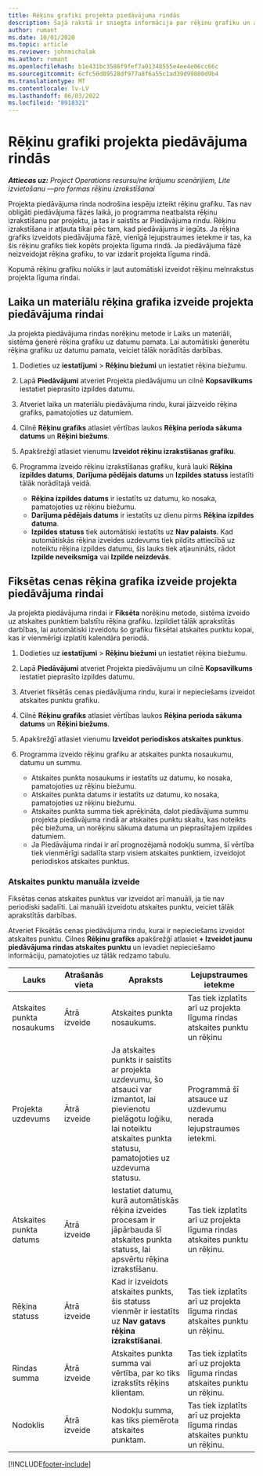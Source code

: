 ```yaml
---
title: Rēķinu grafiki projekta piedāvājuma rindās
description: Šajā rakstā ir sniegta informācija par rēķinu grafiku un atskaites punktu izveidi piedāvājuma rindām.
author: rumant
ms.date: 10/01/2020
ms.topic: article
ms.reviewer: johnmichalak
ms.author: rumant
ms.openlocfilehash: b1e431bc3586f9fef7a01348555e4ee4e06cc66c
ms.sourcegitcommit: 6cfc50d89528df977a8f6a55c1ad39d99800d9b4
ms.translationtype: MT
ms.contentlocale: lv-LV
ms.lasthandoff: 06/03/2022
ms.locfileid: "8918321"
---
```

# <a name="invoice-schedules-on-project-based-quote-lines"></a>Rēķinu grafiki projekta piedāvājuma rindās

_**Attiecas uz:** Project Operations resursu/ne krājumu scenārijiem, Lite izvietošanu —pro formas rēķinu izrakstīšanai_

Projekta piedāvājuma rinda nodrošina iespēju izteikt rēķinu grafiku. Tas nav obligāti piedāvājuma fāzes laikā, jo programma neatbalsta rēķinu izrakstīšanu par projektu, ja tas ir saistīts ar Piedāvājuma rindu. Rēķinu izrakstīšana ir atļauta tikai pēc tam, kad piedāvājums ir iegūts. Ja rēķina grafiks izveidots piedāvājuma fāzē, vienīgā lejupstraumes ietekme ir tas, ka šis rēķinu grafiks tiek kopēts projekta līguma rindā. Ja piedāvājuma fāzē neizveidojat rēķina grafiku, to var izdarīt projekta līguma rindā.

Kopumā rēķinu grafiku nolūks ir ļaut automātiski izveidot rēķinu melnrakstus projekta līguma rindai. 

## <a name="create-a-time-and-material-invoice-schedule-for-a-project-based-quote-line"></a>Laika un materiālu rēķina grafika izveide projekta piedāvājuma rindai

Ja projekta piedāvājuma rindas norēķinu metode ir Laiks un materiāli, sistēma ģenerē rēķina grafiku uz datumu pamata. Lai automātiski ģenerētu rēķina grafiku uz datumu pamata, veiciet tālāk norādītās darbības.

1. Dodieties uz **iestatījumi** > **Rēķinu biežumi** un iestatiet rēķina biežumu.
2. Lapā **Piedāvājumi** atveriet Projekta piedāvājumu un cilnē **Kopsavilkums** iestatiet pieprasīto izpildes datumu.
3. Atveriet laika un materiālu piedāvājuma rindu, kurai jāizveido rēķina grafiks, pamatojoties uz datumiem. 
4. Cilnē **Rēķinu grafiks** atlasiet vērtības laukos **Rēķina perioda sākuma datums** un **Rēķini biežums**. 
5. Apakšrežģī atlasiet vienumu **Izveidot rēķinu izrakstīšanas grafiku**.
6. Programma izveido rēķinu izrakstīšanas grafiku, kurā lauki **Rēķina izpildes datums**, **Darījuma pēdējais datums** un **Izpildes statuss** iestatīti tālāk norādītajā veidā.

    - **Rēķina izpildes datums** ir iestatīts uz datumu, ko nosaka, pamatojoties uz rēķinu biežumu.
    - **Darījuma pēdējais datums** ir iestatīts uz dienu pirms **Rēķina izpildes datuma**.
    - **Izpildes statuss** tiek automātiski iestatīts uz **Nav palaists**. Kad automātiskās rēķina izveides uzdevums tiek pildīts attiecībā uz noteiktu rēķina izpildes datumu, šis lauks tiek atjaunināts, rādot **Izpilde neveiksmīga** vai **Izpilde neizdevās**.

## <a name="create-a-fixed-price-invoice-schedule-for-a-project-based-quote-line"></a>Fiksētas cenas rēķina grafika izveide projekta piedāvājuma rindai

Ja projekta piedāvājuma rindai ir **Fiksēta** norēķinu metode, sistēma izveido uz atskaites punktiem balstītu rēķina grafiku. Izpildiet tālāk aprakstītās darbības, lai automātiski izveidotu šo grafiku fiksētai atskaites punktu kopai, kas ir vienmērīgi izplatīti kalendāra periodā.

1. Dodieties uz **iestatījumi** > **Rēķinu biežumi** un iestatiet rēķina biežumu.
2. Lapā **Piedāvājumi** atveriet Projekta piedāvājumu un cilnē **Kopsavilkums** iestatiet pieprasīto izpildes datumu.
3. Atveriet fiksētās cenas piedāvājuma rindu, kurai ir nepieciešams izveidot atskaites punktu grafiku. 
4. Cilnē **Rēķinu grafiks** atlasiet vērtības laukos **Rēķina perioda sākuma datums** un **Rēķini biežums**. 
5. Apakšrežģī atlasiet vienumu **Izveidot periodiskos atskaites punktus**.
6. Programma izveido rēķinu grafiku ar atskaites punkta nosaukumu, datumu un summu.

    - Atskaites punkta nosaukums ir iestatīts uz datumu, ko nosaka, pamatojoties uz rēķinu biežumu.
    - Atskaites punkta datums ir iestatīts uz datumu, ko nosaka, pamatojoties uz rēķinu biežumu.
    - Atskaites punkta summa tiek aprēķināta, dalot piedāvājuma summu projekta piedāvājuma rindā ar atskaites punktu skaitu, kas noteikts pēc biežuma, un norēķinu sākuma datuma un pieprasītajiem izpildes datumiem.
    - Ja Piedāvājuma rindai ir arī prognozējamā nodokļu summa, šī vērtība tiek vienmērīgi sadalīta starp visiem atskaites punktiem, izveidojot periodiskos atskaites punktus.

### <a name="manually-create-milestones"></a>Atskaites punktu manuāla izveide

Fiksētas cenas atskaites punktus var izveidot arī manuāli, ja tie nav periodiski sadalīti. Lai manuāli izveidotu atskaites punktu, veiciet tālāk aprakstītās darbības.

Atveriet Fiksētās cenas piedāvājuma rindu, kurai ir nepieciešams izveidot atskaites punktu. Cilnes **Rēķinu grafiks** apakšrežģī atlasiet **+ Izveidot jaunu piedāvājuma rindas atskaites punktu** un ievadiet nepieciešamo informāciju, pamatojoties uz tālāk redzamo tabulu.

| **Lauks** | **Atrašanās vieta** | **Apraksts** | **Lejupstraumes ietekme** |
| --- | --- | --- | --- |
| Atskaites punkta nosaukums | Ātrā izveide | Atskaites punkta nosaukums. | Tas tiek izplatīts arī uz projekta līguma rindas atskaites punktu un rēķinu |
| Projekta uzdevums | Ātrā izveide | Ja atskaites punkts ir saistīts ar projekta uzdevumu, šo atsauci var izmantot, lai pievienotu pielāgotu loģiku, lai noteiktu atskaites punkta statusu, pamatojoties uz uzdevuma statusu. | Programmā šī atsauce uz uzdevumu nerada lejupstraumes ietekmi. |
| Atskaites punkta datums | Ātrā izveide | Iestatiet datumu, kurā automātiskās rēķina izveides procesam ir jāpārbauda šī atskaites punkta statuss, lai apsvērtu rēķina izrakstīšanu. | Tas tiek izplatīts arī uz projekta līguma rindas atskaites punktu un rēķinu. |
| Rēķina statuss | Ātrā izveide | Kad ir izveidots atskaites punkts, šis statuss vienmēr ir iestatīts uz **Nav gatavs rēķina izrakstīšanai**. | Tas tiek izplatīts arī uz projekta līguma rindas atskaites punktu un rēķinu. |
| Rindas summa | Ātrā izveide | Atskaites punkta summa vai vērtība, par ko tiks izrakstīts rēķins klientam. | Tas tiek izplatīts arī uz projekta līguma rindas atskaites punktu un rēķinu. |
| Nodoklis | Ātrā izveide | Nodokļu summa, kas tiks piemērota atskaites punktam. | Tas tiek izplatīts arī uz projekta līguma rindas atskaites punktu un rēķinu. |


[!INCLUDE[footer-include](../includes/footer-banner.md)]